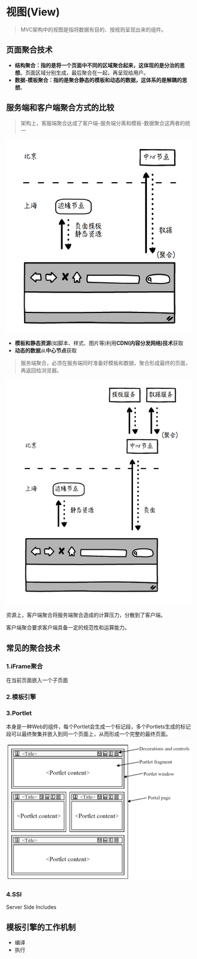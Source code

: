 # 视图(View)
> MVC架构中的视图是指将数据有目的、按规则呈现出来的组件。

## 页面聚合技术
- **结构聚合：指的是将一个页面中不同的区域聚合起来，这体现的是分治的思想**。页面区域分别生成，最后聚合在一起，再呈现给用户。
- **数据-模板聚合：指的是聚合静态的模板和动态的数据，这体系的是解耦的思想**。

## 服务端和客户端聚合方式的比较
> 架构上，客服端聚合达成了客户端-服务端分离和模板-数据聚合这两者的统一  

![](img/客户端聚合.png)  

- **模板和静态资源**(如脚本、样式、图片等)利用**CDN(内容分发网络)技术**获取
- **动态的数据**从**中心节点**获取  

> 服务端聚合，必须在服务端同时准备好模板和数据，聚合形成最终的页面，再返回给浏览器。  

![](img/服务端聚合.png)  

资源上，客户端聚合将服务端聚合造成的计算压力，分散到了客户端。  

客户端聚合要求客户端具备一定的规范性和运算能力。

## 常见的聚合技术
### 1.iFrame聚合
在当前页面嵌入一个子页面

### 2.模板引擎

### 3.Portlet
本身是一种Web的组件，每个Portlet会生成一个标记段，多个Portlets生成的标记段可以最终聚集并嵌入到同一个页面上，从而形成一个完整的最终页面。  

![](img/portlet.jpg)

### 4.SSI
Server Side Includes

## 模板引擎的工作机制
- 编译
- 执行